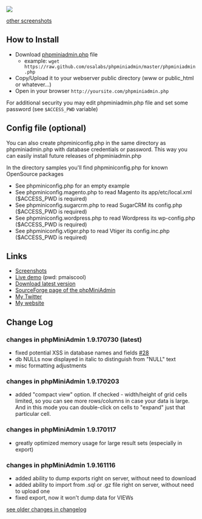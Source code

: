 ![](http://phpminiadmin.sourceforge.net/img/scr_select.gif)

[other screenshots](https://sourceforge.net/projects/phpminiadmin/#screenshots)

## How to Install
- Download [phpminiadmin.php](https://raw.github.com/osalabs/phpminiadmin/master/phpminiadmin.php) file
  - example: `wget https://raw.github.com/osalabs/phpminiadmin/master/phpminiadmin.php`
- Copy/Upload it to your webserver public directory (www or public_html or whatever...)
- Open in your browser `http://yoursite.com/phpminiadmin.php`

For additional security you may edit phpminiadmin.php file and set some password (see `$ACCESS_PWD` variable)

## Config file (optional)

You can also create phpminiconfig.php in the same directory as phpminiadmin.php with database credentials or password.
This way you can easily install future releases of phpminiadmin.php

In the directory samples you'll find phpminiconfig.php for known OpenSource packages

- See phpminiconfig.php for an empty example
- See phpminiconfig.magento.php to read Magento its app/etc/local.xml ($ACCESS_PWD is required)
- See phpminiconfig.sugarcrm.php to read SugarCRM its config.php ($ACCESS_PWD is required)
- See phpminiconfig.wordpress.php to read Wordpress its wp-config.php ($ACCESS_PWD is required)
- See phpminiconfig.vtiger.php to read Vtiger its config.inc.php ($ACCESS_PWD is required)

## Links
- [Screenshots](http://sourceforge.net/project/screenshots.php?group_id=181023)
- [Live demo](http://phpminiadmin.sourceforge.net/phpminiadmin.php) (pwd: pmaiscool)
- [Download latest version](https://sourceforge.net/projects/phpminiadmin/files/latest)
- [SourceForge page of the phpMiniAdmin](http://phpminiadmin.sourceforge.net/)
- [My Twitter](http://twitter.com/#!/osalabs)
- [My website](http://osalabs.com)

## Change Log
### changes in phpMiniAdmin 1.9.170730 (latest)
- fixed potential XSS in database names and fields [#28](https://github.com/osalabs/phpminiadmin/issues/28)
- db NULLs now displayed in italic to distinguish from "NULL" text
- misc formatting adjustments

### changes in phpMiniAdmin 1.9.170203
- added "compact view" option. If checked - width/height of grid cells limited, so you can see more rows/columns in case your data is large. And in this mode you can double-click on cells to "expand" just that particular cell.

### changes in phpMiniAdmin 1.9.170117
- greatly optimized memory usage for large result sets (especially in export)

### changes in phpMiniAdmin 1.9.161116
- added ability to dump exports right on server, without need to download
- added ability to import from .sql or .gz file right on server, without need to upload one
- fixed export, now it won't dump data for VIEWs

[see older changes in changelog](changelog.md)

